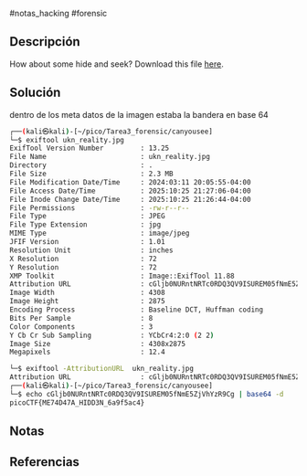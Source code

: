 #notas_hacking #forensic
## Descripción
How about some hide and seek? Download this file [here](https://artifacts.picoctf.net/c_titan/130/unknown.zip).
## Solución
dentro de los meta datos de la imagen estaba la bandera en base 64
```bash
┌──(kali㉿kali)-[~/pico/Tarea3_forensic/canyousee]
└─$ exiftool ukn_reality.jpg
ExifTool Version Number         : 13.25
File Name                       : ukn_reality.jpg
Directory                       : .
File Size                       : 2.3 MB
File Modification Date/Time     : 2024:03:11 20:05:55-04:00
File Access Date/Time           : 2025:10:25 21:27:06-04:00
File Inode Change Date/Time     : 2025:10:25 21:26:44-04:00
File Permissions                : -rw-r--r--
File Type                       : JPEG
File Type Extension             : jpg
MIME Type                       : image/jpeg
JFIF Version                    : 1.01
Resolution Unit                 : inches
X Resolution                    : 72
Y Resolution                    : 72
XMP Toolkit                     : Image::ExifTool 11.88
Attribution URL                 : cGljb0NURntNRTc0RDQ3QV9ISUREM05fNmE5ZjVhYzR9Cg==
Image Width                     : 4308
Image Height                    : 2875
Encoding Process                : Baseline DCT, Huffman coding
Bits Per Sample                 : 8
Color Components                : 3
Y Cb Cr Sub Sampling            : YCbCr4:2:0 (2 2)
Image Size                      : 4308x2875
Megapixels                      : 12.4

└─$ exiftool -AttributionURL  ukn_reality.jpg 
Attribution URL                 : cGljb0NURntNRTc0RDQ3QV9ISUREM05fNmE5ZjVhYzR9Cg==
┌──(kali㉿kali)-[~/pico/Tarea3_forensic/canyousee]
└─$ echo cGljb0NURntNRTc0RDQ3QV9ISUREM05fNmE5ZjVhYzR9Cg | base64 -d
picoCTF{ME74D47A_HIDD3N_6a9f5ac4}
```
## Notas

## Referencias
